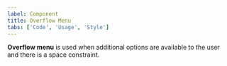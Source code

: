 ```yaml
---
label: Component
title: Overflow Menu
tabs: ['Code', 'Usage', 'Style']
---
```


<page-intro>**Overflow menu** is used when additional options are available to the user and there is a space constraint.</page-intro>

<component 
    name="Overflow Menu"
    component="overflow-menu" 
    variation="overflow-menu"
    codepen="MOEwjp"
    hasReactVersion="true"
    >
</component>
<component-docs component="overflow-menu"></component-docs>

